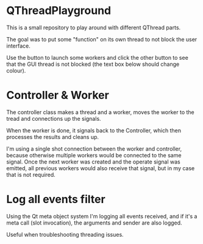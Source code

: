 # QThreadPlayground

This is a small repository to play around with different QThread parts.

The goal was to put some "function" on its own thread to not block the user interface.

Use the button to launch some workers and click the other button to see that the GUI thread is not blocked (the text box below should change colour).


# Controller & Worker

The controller class makes a thread and a worker, moves the worker to the tread and connections up the signals.

When the worker is done, it signals back to the Controller, which then processes the results and cleans up.

I'm using a single shot connection between the worker and controller, because otherwise multiple workers would be connected to the same signal. Once the next worker was created and the operate signal was emitted, all previous workers would also receive that signal, but in my case that is not required.


# Log all events filter

Using the Qt meta object system I'm logging all events received, and if it's a meta call (slot invocation), the arguments and sender are also logged. 

Useful when troubleshooting threading issues.
